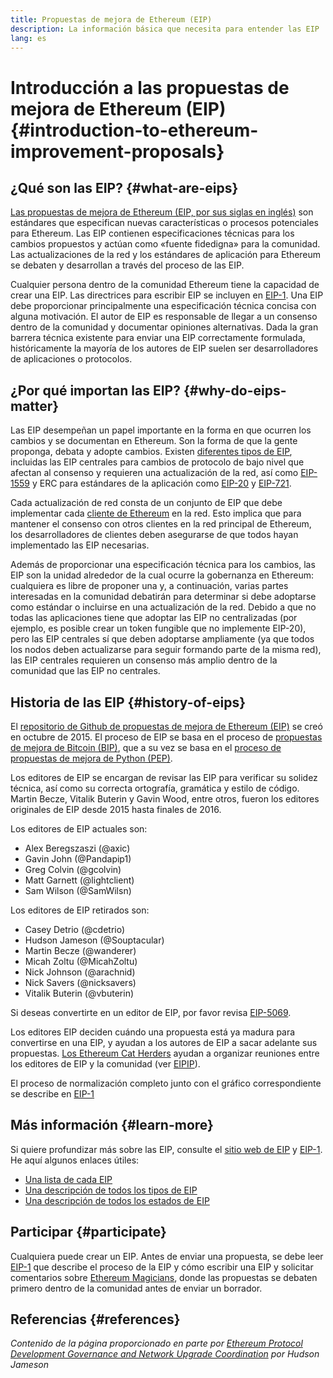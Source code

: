 ```yaml
---
title: Propuestas de mejora de Ethereum (EIP)
description: La información básica que necesita para entender las EIP
lang: es
---
```


# Introducción a las propuestas de mejora de Ethereum (EIP) {#introduction-to-ethereum-improvement-proposals}

## ¿Qué son las EIP? {#what-are-eips}

[Las propuestas de mejora de Ethereum (EIP, por sus siglas en inglés)](https://eips.ethereum.org/) son estándares que especifican nuevas características o procesos potenciales para Ethereum. Las EIP contienen especificaciones técnicas para los cambios propuestos y actúan como «fuente fidedigna» para la comunidad. Las actualizaciones de la red y los estándares de aplicación para Ethereum se debaten y desarrollan a través del proceso de las EIP.

Cualquier persona dentro de la comunidad Ethereum tiene la capacidad de crear una EIP. Las directrices para escribir EIP se incluyen en [EIP-1](https://eips.ethereum.org/EIPS/eip-1). Una EIP debe proporcionar principalmente una especificación técnica concisa con alguna motivación. El autor de EIP es responsable de llegar a un consenso dentro de la comunidad y documentar opiniones alternativas. Dada la gran barrera técnica existente para enviar una EIP correctamente formulada, históricamente la mayoría de los autores de EIP suelen ser desarrolladores de aplicaciones o protocolos.

## ¿Por qué importan las EIP? {#why-do-eips-matter}

Las EIP desempeñan un papel importante en la forma en que ocurren los cambios y se documentan en Ethereum. Son la forma de que la gente proponga, debata y adopte cambios. Existen [diferentes tipos de EIP](https://eips.ethereum.org/EIPS/eip-1#eip-types), incluidas las EIP centrales para cambios de protocolo de bajo nivel que afectan al consenso y requieren una actualización de la red, así como [EIP-1559](https://eips.ethereum.org/EIPS/eip-1559) y ERC para estándares de la aplicación como [EIP-20](https://eips.ethereum.org/EIPS/eip-20) y [EIP-721](https://eips.ethereum.org/EIPS/eip-721).

Cada actualización de red consta de un conjunto de EIP que debe implementar cada [cliente de Ethereum](/learn/#clients-and-nodes) en la red. Esto implica que para mantener el consenso con otros clientes en la red principal de Ethereum, los desarrolladores de clientes deben asegurarse de que todos hayan implementado las EIP necesarias.

Además de proporcionar una especificación técnica para los cambios, las EIP son la unidad alrededor de la cual ocurre la gobernanza en Ethereum: cualquiera es libre de proponer una y, a continuación, varias partes interesadas en la comunidad debatirán para determinar si debe adoptarse como estándar o incluirse en una actualización de la red. Debido a que no todas las aplicaciones tiene que adoptar las EIP no centralizadas (por ejemplo, es posible crear un token fungible que no implemente EIP-20), pero las EIP centrales sí que deben adoptarse ampliamente (ya que todos los nodos deben actualizarse para seguir formando parte de la misma red), las EIP centrales requieren un consenso más amplio dentro de la comunidad que las EIP no centrales.

## Historia de las EIP {#history-of-eips}

El [repositorio de Github de propuestas de mejora de Ethereum (EIP)](https://github.com/ethereum/EIPs) se creó en octubre de 2015. El proceso de EIP se basa en el proceso de [propuestas de mejora de Bitcoin (BIP)](https://github.com/bitcoin/bips), que a su vez se basa en el [proceso de propuestas de mejora de Python (PEP)](https://www.python.org/dev/peps/).

Los editores de EIP se encargan de revisar las EIP para verificar su solidez técnica, así como su correcta ortografía, gramática y estilo de código. Martin Becze, Vitalik Buterin y Gavin Wood, entre otros, fueron los editores originales de EIP desde 2015 hasta finales de 2016.

Los editores de EIP actuales son:

- Alex Beregszaszi (@axic)
- Gavin John (@Pandapip1)
- Greg Colvin (@gcolvin)
- Matt Garnett (@lightclient)
- Sam Wilson (@SamWilsn)

Los editores de EIP retirados son:

- Casey Detrio (@cdetrio)
- Hudson Jameson (@Souptacular)
- Martin Becze (@wanderer)
- Micah Zoltu (@MicahZoltu)
- Nick Johnson (@arachnid)
- Nick Savers (@nicksavers)
- Vitalik Buterin (@vbuterin)

Si deseas convertirte en un editor de EIP, por favor revisa [EIP-5069](https://eips.ethereum.org/EIPS/eip-5069).

Los editores EIP deciden cuándo una propuesta está ya madura para convertirse en una EIP, y ayudan a los autores de EIP a sacar adelante sus propuestas. [Los Ethereum Cat Herders](https://ethereumcatherders.com/) ayudan a organizar reuniones entre los editores de EIP y la comunidad (ver [EIPIP](https://github.com/ethereum-cat-herders/EIPIP)).

El proceso de normalización completo junto con el gráfico correspondiente se describe en [EIP-1](https://eips.ethereum.org/EIPS/eip-1)

## Más información {#learn-more}

Si quiere profundizar más sobre las EIP, consulte el [sitio web de EIP](https://eips.ethereum.org/) y [EIP-1](https://eips.ethereum.org/EIPS/eip-1). He aquí algunos enlaces útiles:

- [Una lista de cada EIP](https://eips.ethereum.org/all)
- [Una descripción de todos los tipos de EIP](https://eips.ethereum.org/EIPS/eip-1#eip-types)
- [Una descripción de todos los estados de EIP](https://eips.ethereum.org/EIPS/eip-1#eip-process)

## Participar {#participate}

Cualquiera puede crear un EIP. Antes de enviar una propuesta, se debe leer [EIP-1](https://eips.ethereum.org/EIPS/eip-1) que describe el proceso de la EIP y cómo escribir una EIP y solicitar comentarios sobre [Ethereum Magicians](https://ethereum-magicians.org/), donde las propuestas se debaten primero dentro de la comunidad antes de enviar un borrador.

## Referencias {#references}

<cite class="citation">

Contenido de la página proporcionado en parte por [Ethereum Protocol Development Governance and Network Upgrade Coordination](https://hudsonjameson.com/2020-03-23-ethereum-protocol-development-governance-and-network-upgrade-coordination/) por Hudson Jameson

</cite>
